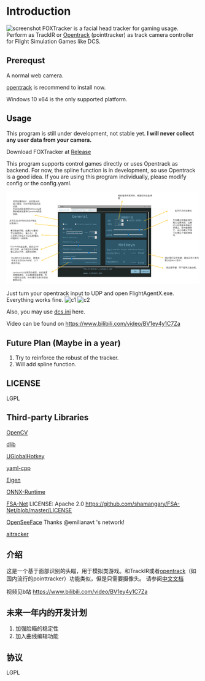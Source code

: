 # Introduction
![screenshot](./docs/screenshot.png)
FOXTracker is a facial head tracker for gaming usage. Perform as TrackIR or [Opentrack](https://github.com/opentrack/opentrack) (pointtracker) as track camera controller for Flight Simulation Games like DCS.

## Prerequst
A normal web camera.

[opentrack](https://github.com/opentrack/opentrack) is recommend to install now.

Windows 10 x64 is the only supported platform.
## Usage
This program is still under development, not stable yet. **I will never collect any user data from your camera.**

Download FOXTracker at [Release](https://github.com/xuhao1/FOXTracker/releases)


This program supports control games directly or uses Opentrack as backend. For now, the spline function is in development, so use Opentrack is a good idea. If you are using this program individually, please modify config or the config.yaml.

![c1](./docs/config.PNG)

Just turn your opentrack input to UDP and open FlightAgentX.exe. Everything works fine.
![c1](./docs/opentracker_config.PNG)
![c2](./docs/opentracker_config2.PNG)

Also, you may use [dcs.ini](https://github.com/xuhao1/FOXTracker/blob/master/docs/dcs.ini) here.

Video can be found on https://www.bilibili.com/video/BV1ey4y1C7Za
## Future Plan (Maybe in a year)
1. Try to reinforce the robust of the tracker.
2. Will add spline function.

## LICENSE
LGPL

## Third-party Libraries
[OpenCV](https://opencv.org/)

[dlib](http://dlib.net/)

[UGlobalHotkey](https://github.com/falceeffect/UGlobalHotkey)

[yaml-cpp](https://github.com/jbeder/yaml-cpp)

[Eigen](http://eigen.tuxfamily.org/index.php?title=Main_Page)

[ONNX-Runtime](https://github.com/microsoft/onnxruntime)

[FSA-Net](https://github.com/shamangary/FSA-Net) LICENSE: Apache 2.0 https://github.com/shamangary/FSA-Net/blob/master/LICENSE

[OpenSeeFace](https://github.com/emilianavt/OpenSeeFace) Thanks @emilianavt 's network!

[aitracker](https://github.com/AIRLegend/aitrack)

## 介绍
这是一个基于面部识别的头瞄，用于模拟类游戏。和TrackIR或者[opentrack](https://github.com/opentrack/opentrack)（如国内流行的pointtracker）功能类似，但是只需要摄像头。
请参阅[中文文档](./docs/user_manual_chinese.md)


视频见b站 https://www.bilibili.com/video/BV1ey4y1C7Za

## 未来一年内的开发计划

1. 加强脸瞄的稳定性
2. 加入曲线编辑功能


## 协议

LGPL


